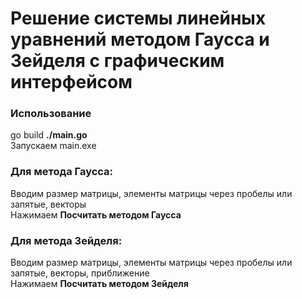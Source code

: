 # Решение системы линейных уравнений методом Гаусса и Зейделя с графическим интерфейсом
### Использование 
go build **./main.go** \
Запускаем main.exe 
### Для метода Гаусса:
Вводим размер матрицы, элементы матрицы через пробелы или запятые, векторы \
Нажимаем **Посчитать методом Гаусса**
### Для метода Зейделя:
Вводим размер матрицы, элементы матрицы через пробелы или запятые, векторы, приближение \
Нажимаем **Посчитать методом Зейделя**

